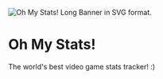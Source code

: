 ![Oh My Stats! Long Banner in SVG format.](https://store1.gofile.io/download/2f795db9-3053-41d7-ad83-cb455ff7c9ff/Oh%20My%20Stats!%20Long%20Black.svg "Logo")

# Oh My Stats!

The world's best video game stats tracker! :)
